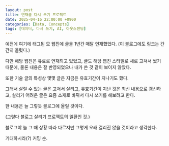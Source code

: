 ```yaml
---
layout: post
title: 연재글 다시 쓰기 프로젝트
date: 2025-04-16 22:00:00 +0900
categories: [Data, Concepts]
tags: [데이터, 다시 쓰기, AI, 아웃스탠딩]
---
```


[](https://cdn.outstanding.kr/wp-content/uploads/2023/06/01-data-600x337.jpg)

예전에 여기에 태그된 모 웹진에 글을 1년간 매달 연재했었다. (이 블로그에도 링크는 간간히 올렸다.)

다만 해당 웹진은 유료로 연재되고 있었고, 글도 해당 웹진 스타일로 새로 고쳐서 썼기 때문에, 물론 내용은 잘 반영되었으나 내가 쓴 것 같이 보이지 않았다. 

또한 기술 글의 특성상 몇몇 글은 지금은 유효기간이 지나기도 했다.

그래서 살릴 수 있는 글은 고쳐서 살리고, 유효기간이 지난 것은 최신 내용으로 갱신하고, 살리기 어려운 글은 요즘 소재로 바꿔서 다시 쓰기를 해보려고 한다.

한 내용은 늘 그렇듯 블로그에 올릴 것이다.

(그렇다 블로그 살리기 프로젝트의 일환인 것.)

블로그야 늘 그 때 상황 따라 다르지만 그렇게 오래 걸리진 않을 것이라고 생각한다.

기대하시라(?) 커밍 순. 
